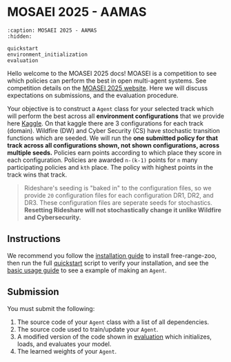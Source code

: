 # MOSAEI 2025 - AAMAS
```{toctree}
:caption: MOSAEI 2025 - AAMAS
:hidden:

quickstart
environment_initialization
evaluation
```

Hello welcome to the MOASEI 2025 docs! MOASEI is a competition to see which policies can perform the best in open multi-agent systems. See competition details on the [MOASEI 2025 website](https://oasys-mas.github.io/moasei.html). Here we will discuss expectations on submissions, and the evaluation procedure.

Your objective is to construct a `Agent` class for your selected track which will perform the best across all **environment configurations** that we provide here [Kaggle](https://www.kaggle.com/datasets/picklecat/moasei-aamas-2025-competition-configurations). On that kaggle there are 3 configurations for each track (domain). Wildfire (DW) and Cyber Security (CS) have stochastic transition functions which are seeded. We will run the **one submitted policy for that track across all configurations shown, not shown configurations, across multiple seeds.** Policies earn points according to which place they score in each configuration. Policies are awarded `n-(k-1)` points for `n` many participating policies and `kth` place. The policy with highest points in the track wins that track.

> Rideshare's seeding is "baked in" to the configuration files, so we provide `20` configuration files for each configuration DR1, DR2, and DR3. These configuration files are seperate seeds for stochastics. **Resetting Rideshare will not stochastically change it unlike Wildfire and Cybersecurity.**

## Instructions

We recommend you follow the [installation guide](https://oasys-mas.github.io/free-range-zoo/introduction/installation.html) to install free-range-zoo, then run the full [quickstart](https://oasys-mas.github.io/free-range-zoo/events/mosaei-2025/quickstart.html) script to verify your installation, and see the [basic usage guide](https://oasys-mas.github.io/free-range-zoo/introduction/basic_usage.html) to see a example of making an `Agent`.

## Submission

You must submit the following:

1. The source code of your `Agent` class with a list of all dependencies.
2. The source code used to train/update your `Agent`.
3. A modified version of the code shown in [evaluation](https://oasys-mas.github.io/free-range-zoo/events/mosaei-2025/evaluation.html) which initializes, loads, and evaluates your model.
4. The learned weights of your `Agent`.